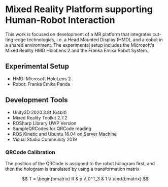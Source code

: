 # Mixed Reality Platform supporting Human-Robot Interaction
This work is focused on development of a MR platform that integrates cut-ting-edge technologies, i.e. a Head Mounted Display (HMD), and a cobot in a shared environment. The experimental setup includes the Microsoft's Mixed Reality HMD HoloLens 2 and the Franka Emika Robot System. 

## Experimental Setup
  - HMD: Microsoft HoloLens 2
  - Robot: Franka Emika Panda

## Development Tools
  - Unity3D 2020.3.8f (64bit)
  - Mixed Reality Toolkit 2.7.2
  - ROSharp Library UWP Version
  - SampleQRCodes for QRCode reading
  - ROS Kinetic and Ubuntu 16.04 on Server Machine
  - Visual Studio Community 2019

### QRCode Calibration
The position of the QRCode is assigned to the robot hologram first, and then the hologram is translated by using a transformation matrix

$$
T = \begin{bmatrix}
R & p \\
0^T_3 & 1 \\
\end{bmatrix}
$$